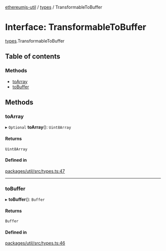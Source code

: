 [ethereumjs-util](../README.md) / [types](../modules/types.md) / TransformableToBuffer

# Interface: TransformableToBuffer

[types](../modules/types.md).TransformableToBuffer

## Table of contents

### Methods

- [toArray](types.transformabletobuffer.md#toarray)
- [toBuffer](types.transformabletobuffer.md#tobuffer)

## Methods

### toArray

▸ `Optional` **toArray**(): `Uint8Array`

#### Returns

`Uint8Array`

#### Defined in

[packages/util/src/types.ts:47](https://github.com/ethereumjs/ethereumjs-monorepo/blob/master/packages/util/src/types.ts#L47)

___

### toBuffer

▸ **toBuffer**(): `Buffer`

#### Returns

`Buffer`

#### Defined in

[packages/util/src/types.ts:46](https://github.com/ethereumjs/ethereumjs-monorepo/blob/master/packages/util/src/types.ts#L46)
